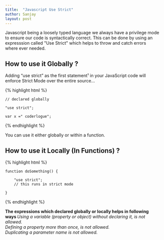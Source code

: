 ```yaml
---
title:  "Javascript Use Strict"
author: Sanjay
layout: post
---
```


Javascript being a loosely typed language we always have a privilege mode to ensure our code is syntactically correct.
This can be done by using  an expresssion called "Use Strict" which helps to throw and catch errors where ever needed.


<h2>How to use it Globally ?</h2>

Adding “use strict” as the first statement¹ in your JavaScript code will enforce Strict Mode over the entire source…

{% highlight html %}

    // declared globally 
    
    "use strict";
    
    var x =" coderlogue";
    
{% endhighlight %}

You can use it either globally or within a function. 

<h2>How to use it Locally (In Functions) ?</h2>
{% highlight html %}

    function doSomething() {
    
        "use strict";
        // this runs in strict mode
        
    }
    
{% endhighlight %}


  <b> The expressions which declared globally or locally  helps in following ways </b>
   <i>
        Using a variable (property or object) without declaring it, is not allowed.
   </i>
    <br/>
   <i>
        Defining a property more than once, is not allowed.
    </i>
     <br/>
    <i>
        Duplicating a parameter name is not allowed.
     </i>

    
